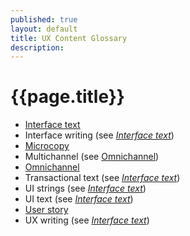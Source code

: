 ```yaml
---
published: true
layout: default
title: UX Content Glossary
description: 
---
```


<h1 style="text-align:ceter;">{{page.title}}</h1>

* [Interface text](interface-text.md "blank")
* Interface writing (see _[Interface text](interface-text.md)_)
* [Microcopy](microcopy.md)
* Multichannel (see [Omnichannel](omnichannel.md))
* [Omnichannel](omnichannel.md "blank")
* Transactional text (see _[Interface text](interface-text.md)_)
* UI strings (see _[Interface text](interface-text.md)_)
* UI text (see _[Interface text](interface-text.md)_)
* [User story](user-story.md "A user story is a content planning technique that helps writers produce copy in relation to user needs.")
* UX writing (see _[Interface text](interface-text.md)_)
